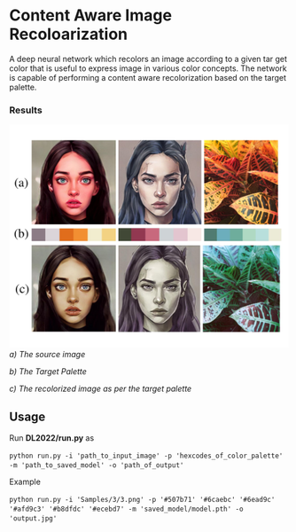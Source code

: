 
# Content Aware Image Recoloarization
A deep neural network  which recolors an image according to a given tar
get color that is useful to express image in various color concepts. The network is capable of
performing a content aware recolorization based on the target palette. 

### Results
![Results](DL2022/Samples/results.jpg)
*a) The source image*

*b) The Target Palette*

*c) The recolorized image as per the target palette*

## Usage
Run __DL2022/run.py__ as

`python run.py -i 'path_to_input_image' -p 'hexcodes_of_color_palette' -m 'path_to_saved_model' -o 'path_of_output'`

Example

`python run.py -i 'Samples/3/3.png' -p '#507b71' '#6caebc' '#6ead9c' '#afd9c3' '#b8dfdc' '#ecebd7' -m 'saved_model/model.pth' -o 'output.jpg'`

